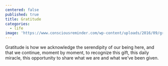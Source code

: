 ```yaml
---
centered: false
published: true
title: Gratitude
categories:
  - life
image: 'https://www.consciousreminder.com/wp-content/uploads/2016/09/gratitude-2.jpg'
---
```

Gratitude
is how we acknowledge
the serendipity of our being here,
and that we continue,
moment by moment,
to recognize this gift,
this daily miracle,
this opportunity 
to share what we are
and what we’ve been given.

